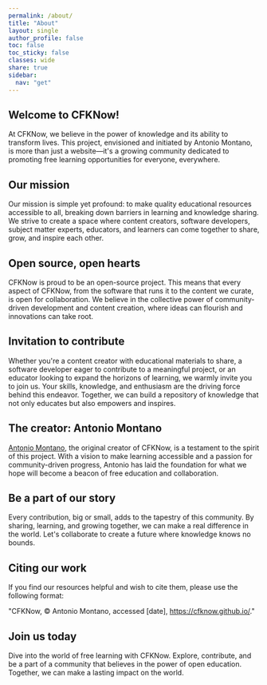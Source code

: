 ```yaml
---
permalink: /about/
title: "About"
layout: single
author_profile: false
toc: false
toc_sticky: false
classes: wide
share: true
sidebar:
  nav: "get"
---
```


## Welcome to CFKNow!
At CFKNow, we believe in the power of knowledge and its ability to transform lives. This project, envisioned and initiated by Antonio Montano, is more than just a website—it's a growing community dedicated to promoting free learning opportunities for everyone, everywhere.

## Our mission
Our mission is simple yet profound: to make quality educational resources accessible to all, breaking down barriers in learning and knowledge sharing. We strive to create a space where content creators, software developers, subject matter experts, educators, and learners can come together to share, grow, and inspire each other.

## Open source, open hearts
CFKNow is proud to be an open-source project. This means that every aspect of CFKNow, from the software that runs it to the content we curate, is open for collaboration. We believe in the collective power of community-driven development and content creation, where ideas can flourish and innovations can take root.

## Invitation to contribute
Whether you're a content creator with educational materials to share, a software developer eager to contribute to a meaningful project, or an educator looking to expand the horizons of learning, we warmly invite you to join us. Your skills, knowledge, and enthusiasm are the driving force behind this endeavor. Together, we can build a repository of knowledge that not only educates but also empowers and inspires.

## The creator: Antonio Montano
[Antonio Montano](https://www.linkedin.com/in/montano/), the original creator of CFKNow, is a testament to the spirit of this project. With a vision to make learning accessible and a passion for community-driven progress, Antonio has laid the foundation for what we hope will become a beacon of free education and collaboration.

## Be a part of our story
Every contribution, big or small, adds to the tapestry of this community. By sharing, learning, and growing together, we can make a real difference in the world. Let's collaborate to create a future where knowledge knows no bounds.

## Citing our work
If you find our resources helpful and wish to cite them, please use the following format:

"CFKNow, © Antonio Montano, accessed [date], https://cfknow.github.io/."

## Join us today
Dive into the world of free learning with CFKNow. Explore, contribute, and be a part of a community that believes in the power of open education. Together, we can make a lasting impact on the world.

